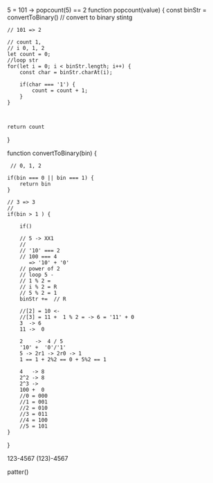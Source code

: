 5 = 101 -> popcount(5) == 2
function popcount(value) {
    const  binStr = convertToBinary()
    // convert to binary stintg
   
    // 101 => 2
    
    // count 1, 
    // i 0, 1, 2
    let count = 0;
    //loop str
    for(let i = 0; i < binStr.length; i++) {
        const char = binStr.charAt(i);
        
        if(char === '1') {
            count = count + 1;
        }
    }
    
    
    
    return count 
}

function convertToBinary(bin) {
    
     // 0, 1, 2
    
    if(bin === 0 || bin === 1) {
        return bin
    } 
    
    // 3 => 3 
    // 
    if(bin > 1 ) {
        
        if()
        
        // 5 -> XX1
        // 
        // '10' === 2
        // 100 === 4
           => '10' + '0'
        // power of 2
        // loop 5 - 
        // 1 % 2 = 
        // i % 2 = R
        // 5 % 2 = 1
        binStr +=  // R   
        
        //[2] = 10 <-
        //[3] = 11 +  1 % 2 = -> 6 = '11' + 0 
        3  -> 6
        11 ->  0
        
        2    ->  4 / 5
        '10' +  '0'/'1'
        5 -> 2r1 -> 2r0 -> 1
        1 == 1 + 2%2 == 0 + 5%2 == 1
        
        4   -> 8
        2^2 -> 8
        2^3 -> 
        100 +  0
        //0 = 000
        //1 = 001
        //2 = 010
        //3 = 011
        //4 = 100
        //5 = 101
    }
    
    
}

123-4567
(123)-4567

patter()

